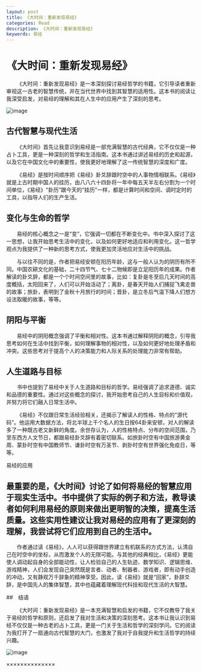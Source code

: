 ```yaml
---
layout: post
title: 《大时间：重新发现易经》
categories: Read
description: 《大时间：重新发现易经》
keywords: 易经
---
```


# 《大时间：重新发现易经》

&emsp;&emsp;《大时间：重新发现易经》是一本深刻探讨易经哲学的书籍，它引导读者重新审视这一古老的智慧传统，并在当代世界中找到其智慧的适用性。这本书的阅读让我深受启发，对易经的理解和其在人生中的应用产生了深刻的思考。

![image](https://github.com/weakchen007/aiwv.github.io/assets/58799395/f8696bf3-2793-4cca-936d-62599e5cb317)

## 古代智慧与现代生活

&emsp;&emsp;《大时间》首先让我意识到易经是一部充满智慧的古代经典，它不仅仅是一种占卜工具，更是一种深刻的哲学和生活指南。这本书通过讲述易经的历史和起源，以及它在中国文化中的重要性，使我更好地理解了这一传统智慧的深度和广度。

&emsp;&emsp;《易经》是按时间顺序把《易经》卦爻辞跟时空中的人事物情相联系。《易经》就是上古时期中国人的挂历，由八八六十四卦将一年中每五天半左右分割为一个时间单位，《易经》“卦历”跟今天的“挂历”一样，都是计算时间和空间、调时定时的工具，以指导人们的生产生活。

## 变化与生命的哲学

&emsp;&emsp;易经的核心概念之一是“变”，它强调一切都在不断变化中。书中深入探讨了这一思想，让我开始思考生活中的变化，以及如何更好地适应和利用变化。这一哲学观点为我提供了一种新的思考方式，使我更加灵活地应对生活中的挑战。

&emsp;&emsp;与以往不同的是，作者把易经安顿在阳历年龄，这与一般人认为的阴历有所不同。中国农耕文化的基础，二十四节气、七十二物候即是立足阳历年的成果。作者解读的卦爻辞，都是一个个时间空间里的故事，比如：复卦是冬至后几天时间的高度概括，太阳回来了，人们可以开始活动了；离卦，是春天开始人们捕捉飞禽走兽的故事；旅卦，表明到了金秋十月旅行的时间；晋卦，是立冬后气温下降人们想方设法取暖的故事，等等。

## 阴阳与平衡

&emsp;&emsp;易经中的阴阳概念强调了平衡和相对性。这本书通过解释阴阳的概念，引导我思考如何在生活中找到平衡，如何理解事物的相对性，以及如何更好地处理矛盾和冲突。这些思考对于提高个人的决策能力和人际关系的处理能力非常有帮助。

## 人生道路与目标

&emsp;&emsp;书中也提到了易经中关于人生道路和目标的哲学。易经强调了追求道德、诚实和品德的重要性。通过对这些概念的探讨，我开始思考自己的人生目标和价值观，并努力将它们融入日常生活中。

&emsp;&emsp;《易经》不仅跟日常生活经验相关，还揭示了解读人的性格、特点的“源代码”。他运用大数据方法，将北半球上千个名人的生日按64卦来安顿，对人的解读多了一种既古老又新鲜的角度。余世存认为，人的性格特点、分布的空间范围，乃至东西方人文节日，都跟易经卦爻辞有着密切联系。如旅卦时空有中国旅游黄金周、蒙卦时空有中国教师节、谦卦时空有万圣节、剥卦时空有世界强化免疫日，等等。

易经的应用

## 最重要的是，《大时间》讨论了如何将易经的智慧应用于现实生活中。书中提供了实际的例子和方法，教导读者如何利用易经的原则来做出更明智的决策，提高生活质量。这些实用性建议让我对易经的应用有了更深刻的理解，我尝试将它们应用到自己的生活中。

&emsp;&emsp;作者通过读《易经》，人人可以获得跟世界建立有机联系的方式方法，认清自己在时空中的坐标，从而激发个人的无限可能。与其他的经典相比，《易经》更能使人调动起自身的全部能动性，让人检验自己的人生轨迹、数学知识、逻辑思维、游戏精神，人们会发现自己突然既是言者、动者、制器者、游戏者，即有动手创造的冲动，又有静观万千辞象的精神享受。因此，读《易经》就是“回家”，卦辞爻辞，是中国先人的集体智慧，其中也蕴藏着理解现代科技和现代生活的大智慧。

##　结语

&emsp;&emsp;《大时间：重新发现易经》是一本充满智慧和启发的书籍，它不仅教导了我关于易经的哲学和原则，还启发了我对生活和决策的深刻思考。这本书让我认识到易经不仅仅是一种古老的占卜工具，更是一门关于生活和哲学的深刻学问。它的阅读为我打开了一扇通向古代智慧的大门，也激发了我对于自我提升和生活哲学的持续兴趣。

![image](https://github.com/weakchen007/aiwv.github.io/assets/58799395/8222b2f4-a2e0-448a-b09e-0f656538c1ea)

××××××××××××××
